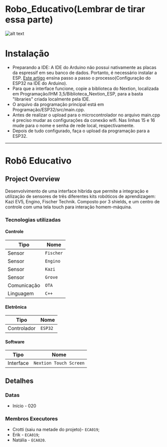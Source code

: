 # Robo_Educativo(Lembrar de tirar essa parte)
![alt text](https://enginoeducation.com/wp-content/uploads/2019/01/43.png)

# Instalação
- Preparando a IDE: A IDE do Arduino não possui nativamente as placas da espressif em seu banco de dados. Portanto, é necessário instalar a ESP. [Este artigo](https://www.usinainfo.com.br/blog/programar-esp32-com-a-ide-arduino-tutorial-completo/) ensina passo a passo o processo(Configuração do ESP32 na IDE do Arduino). 
- Para que a interface funcione, copie a biblioteca do Nextion, localizada em Programação/IHM 3,5/Biblioteca_Nextion_ESP, para a basta "libraries" criada localmente pela IDE.
- O arquivo da programação principal está em Programação/ESP32/src/main.cpp. 
- Antes de realizar o upload para o microcontrolador no arquivo main.cpp é preciso mudar as configurações da conexão wifi. Nas linhas 15 e 16 mude para o nome e senha de rede local, respectivamente.
- Depois de tudo configurado, faça o upload da programação para a ESP32.

-------------------------------------------------------------------------------------------------------------------

# Robô Educativo

## Project Overview 
Desenvolvimento de uma interface hibrida que permite a integração e utilização de sensores de três diferentes kits robóticos de aprendizagem: Kazi EV5, Engino, Fischer Technik. Composto por 3 shields, e um centro de controle com uma tela touch para interação homem-máquina.

### Tecnologias utilizadas

#### Controle 

|Tipo|Nome|
|----|----|
|Sensor|`Fischer`|
|Sensor|`Engino`|
|Sensor|`Kazi`|
|Sensor|`Grove`|
|Comunicação|`OTA`|
|Linguagem|`C++`|


#### Eletrônica 

|Tipo|Nome|
|----|----|
|Controlador|`ESP32`|

#### Software

|Tipo|Nome|
|----|----|
|Interface|`Nextion Touch Screen`|

## Detalhes

### Datas
- Início - 020
### Membros Executores 
- Crotti (saiu na metade do projeto)- `ECA019`;
- Erik - `ECA019`;
- Natália - `ECA020`.
